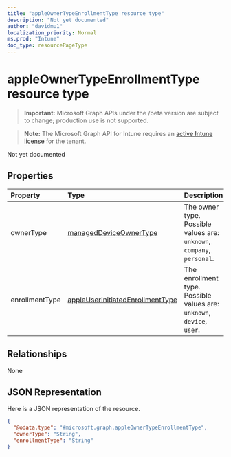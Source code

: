 ```yaml
---
title: "appleOwnerTypeEnrollmentType resource type"
description: "Not yet documented"
author: "davidmu1"
localization_priority: Normal
ms.prod: "Intune"
doc_type: resourcePageType
---
```


# appleOwnerTypeEnrollmentType resource type

> **Important:** Microsoft Graph APIs under the /beta version are subject to change; production use is not supported.

> **Note:** The Microsoft Graph API for Intune requires an [active Intune license](https://go.microsoft.com/fwlink/?linkid=839381) for the tenant.

Not yet documented

## Properties
|Property|Type|Description|
|:---|:---|:---|
|ownerType|[managedDeviceOwnerType](../resources/intune-shared-manageddeviceownertype.md)|The owner type. Possible values are: `unknown`, `company`, `personal`.|
|enrollmentType|[appleUserInitiatedEnrollmentType](../resources/intune-enrollment-appleuserinitiatedenrollmenttype.md)|The enrollment type. Possible values are: `unknown`, `device`, `user`.|

## Relationships
None

## JSON Representation
Here is a JSON representation of the resource.
<!-- {
  "blockType": "resource",
  "@odata.type": "microsoft.graph.appleOwnerTypeEnrollmentType"
}
-->
``` json
{
  "@odata.type": "#microsoft.graph.appleOwnerTypeEnrollmentType",
  "ownerType": "String",
  "enrollmentType": "String"
}
```



